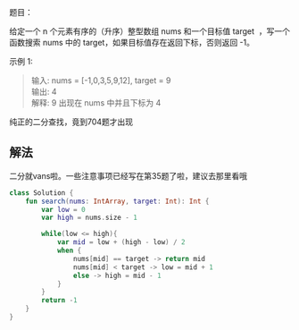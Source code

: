 题目：

给定一个 n 个元素有序的（升序）整型数组 nums 和一个目标值 target  ，写一个函数搜索 nums 中的 target，如果目标值存在返回下标，否则返回 -1。

示例 1:

>输入: nums = [-1,0,3,5,9,12], target = 9  
输出: 4  
解释: 9 出现在 nums 中并且下标为 4

纯正的二分查找，竟到704题才出现

## 解法
二分就vans啦。一些注意事项已经写在第35题了啦，建议去那里看哦

```kotlin
class Solution {
    fun search(nums: IntArray, target: Int): Int {
        var low = 0
        var high = nums.size - 1

        while(low <= high){
            var mid = low + (high - low) / 2
            when {
                nums[mid] == target -> return mid
                nums[mid] < target -> low = mid + 1
                else -> high = mid - 1
            }
        }
        return -1
    }
}
```